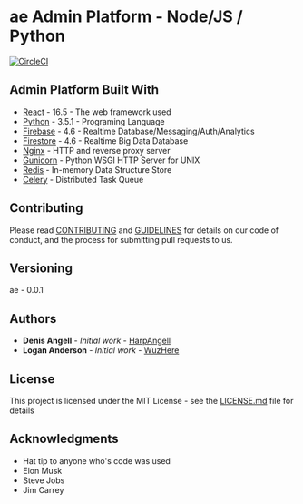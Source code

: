 # ae Admin Platform - Node/JS / Python

[![CircleCI](https://circleci.com/bb/Harpangell/ae-admin.svg?style=svg&circle-token=338ee13ab2e0281db9b0e7fa9ab3406d029c2813)](https://circleci.com/bb/Harpangell/ae-admin)

## Admin Platform Built With

* [React](https://www.react.com/) - 16.5 - The web framework used
* [Python](https://www.python.org/download/releases/3.5.1/) - 3.5.1 - Programing Language
* [Firebase](https://firebase.google.com/) - 4.6 - Realtime Database/Messaging/Auth/Analytics
* [Firestore](https://firebase.google.com/docs/firestore/) - 4.6 - Realtime Big Data Database
* [Nginx](https://nginx.org/en/) - HTTP and reverse proxy server
* [Gunicorn](https://github.com/benoitc/gunicorn) - Python WSGI HTTP Server for UNIX
* [Redis](https://redis.io/) - In-memory Data Structure Store
* [Celery](https://github.com/celery/celery) - Distributed Task Queue

## Contributing

Please read [CONTRIBUTING](CONTRIBUTING.md) and [GUIDELINES](GUIDELINES.md) for details on our code of conduct, and the process for submitting pull requests to us.

## Versioning

ae - 0.0.1

## Authors

* **Denis Angell** - *Initial work* - [HarpAngell](https://bitbucket.org/%7Be070f729-260c-4608-b0e6-1353d2c1b688%7D/)
* **Logan Anderson** - *Initial work* - [WuzHere](https://bitbucket.org/%7Be070f729-260c-4608-b0e6-1353d2c1b688%7D/)

## License

This project is licensed under the MIT License - see the [LICENSE.md](LICENSE.md) file for details

## Acknowledgments

* Hat tip to anyone who's code was used
* Elon Musk
* Steve Jobs
* Jim Carrey
